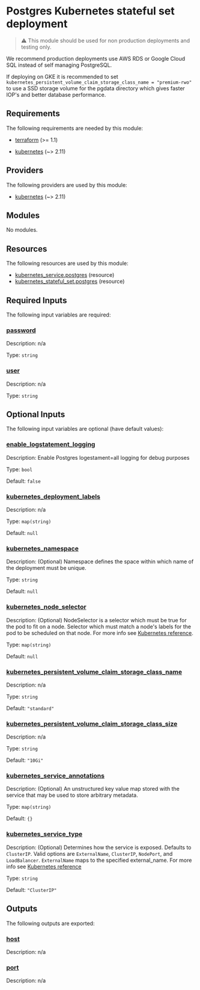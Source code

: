<!-- BEGIN_TF_DOCS -->
# Postgres Kubernetes stateful set deployment

> :warning: This module should be used for non production deployments and testing only.

We recommend production deployments use AWS RDS or Google Cloud SQL instead of self managing PostgreSQL.

If deploying on GKE it is recommended to set `kubernetes_persistent_volume_claim_storage_class_name = "premium-rwo"` to use a SSD storage volume for the pgdata directory which gives faster IOP's and better database performance.

## Requirements

The following requirements are needed by this module:

- <a name="requirement_terraform"></a> [terraform](#requirement\_terraform) (>= 1.1)

- <a name="requirement_kubernetes"></a> [kubernetes](#requirement\_kubernetes) (~> 2.11)

## Providers

The following providers are used by this module:

- <a name="provider_kubernetes"></a> [kubernetes](#provider\_kubernetes) (~> 2.11)

## Modules

No modules.

## Resources

The following resources are used by this module:

- [kubernetes_service.postgres](https://registry.terraform.io/providers/hashicorp/kubernetes/latest/docs/resources/service) (resource)
- [kubernetes_stateful_set.postgres](https://registry.terraform.io/providers/hashicorp/kubernetes/latest/docs/resources/stateful_set) (resource)

## Required Inputs

The following input variables are required:

### <a name="input_password"></a> [password](#input\_password)

Description: n/a

Type: `string`

### <a name="input_user"></a> [user](#input\_user)

Description: n/a

Type: `string`

## Optional Inputs

The following input variables are optional (have default values):

### <a name="input_enable_logstatement_logging"></a> [enable\_logstatement\_logging](#input\_enable\_logstatement\_logging)

Description: Enable Postgres logestament=all logging for debug purposes

Type: `bool`

Default: `false`

### <a name="input_kubernetes_deployment_labels"></a> [kubernetes\_deployment\_labels](#input\_kubernetes\_deployment\_labels)

Description: n/a

Type: `map(string)`

Default: `null`

### <a name="input_kubernetes_namespace"></a> [kubernetes\_namespace](#input\_kubernetes\_namespace)

Description: (Optional) Namespace defines the space within which name of the deployment must be unique.

Type: `string`

Default: `null`

### <a name="input_kubernetes_node_selector"></a> [kubernetes\_node\_selector](#input\_kubernetes\_node\_selector)

Description: (Optional) NodeSelector is a selector which must be true for the pod to fit on a node. Selector which must match a node's labels for the pod to be scheduled on that node. For more info see [Kubernetes reference](http://kubernetes.io/docs/user-guide/node-selection).

Type: `map(string)`

Default: `null`

### <a name="input_kubernetes_persistent_volume_claim_storage_class_name"></a> [kubernetes\_persistent\_volume\_claim\_storage\_class\_name](#input\_kubernetes\_persistent\_volume\_claim\_storage\_class\_name)

Description: n/a

Type: `string`

Default: `"standard"`

### <a name="input_kubernetes_persistent_volume_claim_storage_class_size"></a> [kubernetes\_persistent\_volume\_claim\_storage\_class\_size](#input\_kubernetes\_persistent\_volume\_claim\_storage\_class\_size)

Description: n/a

Type: `string`

Default: `"10Gi"`

### <a name="input_kubernetes_service_annotations"></a> [kubernetes\_service\_annotations](#input\_kubernetes\_service\_annotations)

Description: (Optional) An unstructured key value map stored with the service that may be used to store arbitrary metadata.

Type: `map(string)`

Default: `{}`

### <a name="input_kubernetes_service_type"></a> [kubernetes\_service\_type](#input\_kubernetes\_service\_type)

Description: (Optional) Determines how the service is exposed. Defaults to `ClusterIP`. Valid options are `ExternalName`, `ClusterIP`, `NodePort`, and `LoadBalancer`. `ExternalName` maps to the specified external\_name. For more info see [Kubernetes reference](http://kubernetes.io/docs/user-guide/services#overview)

Type: `string`

Default: `"ClusterIP"`

## Outputs

The following outputs are exported:

### <a name="output_host"></a> [host](#output\_host)

Description: n/a

### <a name="output_port"></a> [port](#output\_port)

Description: n/a
<!-- END_TF_DOCS -->